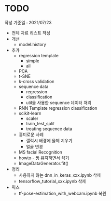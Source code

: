 # TODO

작성 기준일 : 2021/07/23

- 전체 자료 리스트 작성
- 개선
    - model.history
- 추가
    - regression template
        - simple
        - all
    - PCA
    - t-SNE
    - k-cross validation
    - sequence data
        - regression
        - classification
        - util을 사용한 sequence 데이터 처리
    - RNN Template
        regression
        classification
    - scikit-learn
        - scaler
        - train_test_split
        - treating sequence data
    - 흥미로운 사례 
        - 갤럭시 배경에 물체 지우기
        - 얼굴 변경
    - MS facial Recognition
    - howto - 쌍 유지하면서 섞기
    - ImageDataGenerator.fit()
- 정리
    - 사용하지 않는 dnn_in_keras_xxx.ipynb 삭제
    - tensorflow_tutorial_xxx.ipynb 삭제
- 픽스
    - tf-pose-estimation_with_webcam.ipynb 복원

